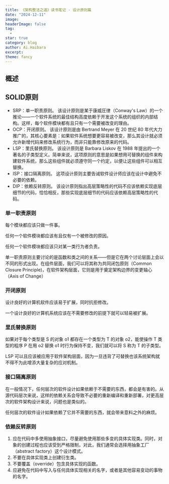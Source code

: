 ```yaml
---
title: 《架构整洁之道》读书笔记 - 设计原则篇
date: "2024-12-11"
image: 
headerImage: false
tag:
  -
star: true
category: blog
author: Ai.Haibara
excerpt: 
theme: fancy
---
```


## 概述


## SOLID原则

- SRP：单一职责原则。 该设计原则是某于康威圧律（Conway's Law）的一个推论——一个软件系统的最佳结构高度依赖于开发这个系统的组织的内部结构。这样，每个软件模块都有且只有一个需要被改变的理由。
- OCP：开闭原则。 该设计原则是由 Bertrand Meyer 在 20 世纪 80 年代大力推广的，其核心要素是：如果软件系统想要更容易被改变，那么其设计就必须允许新增代码来修改系统行为，而非只能靠修改原来的代码。
- LSP：里氏替换原则。 该设计原则是 Barbara Liskov 在 1988 年提出的一个著名的子类型定义。简单来说，这项原则的意思是如果想用可替换的组件来构建软件系统，那么这些组件就必须遵守同一个约定，以便让这些组件可以相互替换。
- ISP：接口隔离原则。 这项设计原则主要告诫软件设计师应该在设计中避免不必要的依赖。
- DIP：依赖反转原则。 该设计原则指出高层策略性的代码不应该依赖实现底层细节的代码，恰恰相反，那些实现底层细节的代码应该依赖高层策略性的代码。


### 单一职责原则

每个模块都应该只做一件事。

任何一个软件模块都应该有且仅有一个被修改的原因。

任何一个软件模块都应该只对某一类行为者负责。

单一职责原则主要讨论的是函数和类之间的关系——但是它在两个讨论层面上会以不同的形式出现。在组件层面，我们可以将其称为共同闭包原则（Common Closure Principle)，在软件架构层面，它则是用于奠定架构边界的变更轴心（Axis of Change）

### 开闭原则

设计良好的计算机软件应该易于扩展，同时抗拒修改。

一个设计良好的计算机系统应该在不需要修改的前提下就可以轻易被扩展。

### 里氏替换原则

如果对于每个类型是 S 的对象 o1 都存在一个类型为 T 的对象 o2，能使操作 T 类型的程序 P 在用 o2 替换 o1 时行为保持不变，我们就可以将 S 称为 T 的子类型。

LSP 可以且应该被应用于软件架构层面，因为一旦违背了可替换也该系统架构就不得不为此增添大量复杂的应对机制。

### 接口隔离原则

在一般情况下，任何层次的软件设计如果依赖于不需要的东西，都会是有害的。从源代码层次来说，这样的依赖关系会导致不必要的重新编译和重新部署，对更高层次的软件架构设计来说，问题也是类似的。

任何层次的软件设计如果依赖了它并不需要的东西，就会带来意料之外的麻烦。

### 依赖反转原则

1. 应在代码中多使用抽象接口，尽量避免使用那些多变的具体实现类。同时，对象的创建过程也应该受到严格限制，对此，我们通常会选择用抽象工厂（abstract factory）这个设计模式。
2. 不要在具体实现类上创建衍生类。
3. 不要覆盖（override）包含具体实现的函数。
4. 应避免在代码中写入与任何具体实现相关的名字，或者是其他容易变动的事物的名字。
